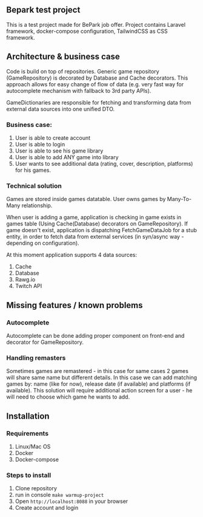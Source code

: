 
## Bepark test project

This is a test project made for BePark job offer. Project contains Laravel framework, docker-compose configuration, TailwindCSS as CSS framework.

## Architecture & business case

Code is build on top of repositories. Generic game repository (GameRepository) is decorated by Database and Cache decorators. This approach allows for easy change of flow of data (e.g. very fast way for autocomplete mechanism with fallback to 3rd party APIs).

GameDictionaries are responsible for fetching and transforming data from external data sources into one unified DTO.

### Business case:
1. User is able to create account
2. User is able to login
3. User is able to see his game library
4. User is able to add ANY game into library
5. User wants to see additional data (rating, cover, description, platforms) for his games.


### Technical solution

Games are stored inside games datatable. User owns games by Many-To-Many relationship. 

When user is adding a game, application is checking in game exists in games table (Using Cache(Database) decorators on GameRepository). If game doesn't exist, application is dispatching FetchGameDataJob for a stub entity, in order to fetch data from external services (in syn/async way - depending on configuration).

At this moment application supports 4 data sources:
1. Cache
2. Database
3. Rawg.io
4. Twitch API


## Missing features / known problems

### Autocomplete

Autocomplete can be done adding proper component on front-end and decorator for GameRepository.

### Handling remasters

Sometimes games are remastered - in this case for same cases 2 games will share same name but different details. In this case we can add matching games by: name (like for now), release date (if available) and platforms (if available).
This solution will require additional action screen for a user - he will need to choose which game he wants to add.  

## Installation

### Requirements

1. Linux/Mac OS
2. Docker
3. Docker-compose

### Steps to install

1. Clone repository
2. run in console `make warmup-project`
3. Open `http://localhost:8088` in your browser
4. Create account and login
